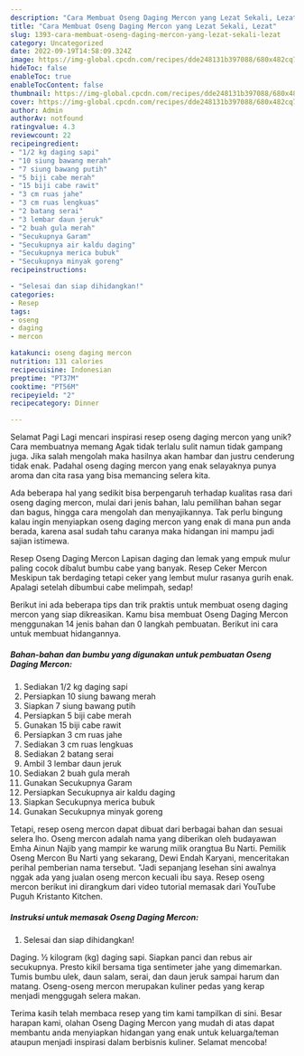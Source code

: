 ```yaml
---
description: "Cara Membuat Oseng Daging Mercon yang Lezat Sekali, Lezat"
title: "Cara Membuat Oseng Daging Mercon yang Lezat Sekali, Lezat"
slug: 1393-cara-membuat-oseng-daging-mercon-yang-lezat-sekali-lezat
category: Uncategorized
date: 2022-09-19T14:58:09.324Z
image: https://img-global.cpcdn.com/recipes/dde248131b397088/680x482cq70/oseng-daging-mercon-foto-resep-utama.jpg
hideToc: false
enableToc: true
enableTocContent: false
thumbnail: https://img-global.cpcdn.com/recipes/dde248131b397088/680x482cq70/oseng-daging-mercon-foto-resep-utama.jpg
cover: https://img-global.cpcdn.com/recipes/dde248131b397088/680x482cq70/oseng-daging-mercon-foto-resep-utama.jpg
author: Admin
authorAv: notfound
ratingvalue: 4.3
reviewcount: 22
recipeingredient:
- "1/2 kg daging sapi"
- "10 siung bawang merah"
- "7 siung bawang putih"
- "5 biji cabe merah"
- "15 biji cabe rawit"
- "3 cm ruas jahe"
- "3 cm ruas lengkuas"
- "2 batang serai"
- "3 lembar daun jeruk"
- "2 buah gula merah"
- "Secukupnya Garam"
- "Secukupnya air kaldu daging"
- "Secukupnya merica bubuk"
- "Secukupnya minyak goreng"
recipeinstructions:

- "Selesai dan siap dihidangkan!"
categories:
- Resep
tags:
- oseng
- daging
- mercon

katakunci: oseng daging mercon 
nutrition: 131 calories
recipecuisine: Indonesian
preptime: "PT37M"
cooktime: "PT56M"
recipeyield: "2"
recipecategory: Dinner

---
```



Selamat Pagi Lagi mencari inspirasi resep oseng daging mercon yang unik? Cara membuatnya memang Agak tidak terlalu sulit namun tidak gampang juga. Jika salah mengolah maka hasilnya akan hambar dan justru cenderung tidak enak. Padahal oseng daging mercon yang enak selayaknya punya aroma dan cita rasa yang bisa memancing selera kita.


Ada beberapa hal yang sedikit bisa berpengaruh terhadap kualitas rasa dari oseng daging mercon, mulai dari jenis bahan, lalu pemilihan bahan segar dan bagus, hingga cara mengolah dan menyajikannya. Tak perlu bingung kalau ingin menyiapkan oseng daging mercon yang enak di mana pun anda berada, karena asal sudah tahu caranya maka hidangan ini mampu jadi sajian istimewa.

Resep Oseng Daging Mercon Lapisan daging dan lemak yang empuk mulur paling cocok dibalut bumbu cabe yang banyak. Resep Ceker Mercon Meskipun tak berdaging tetapi ceker yang lembut mulur rasanya gurih enak. Apalagi setelah dibumbui cabe melimpah, sedap!


Berikut ini ada beberapa tips dan trik praktis untuk membuat oseng daging mercon yang siap dikreasikan. Kamu bisa membuat Oseng Daging Mercon menggunakan 14 jenis bahan dan 0 langkah pembuatan. Berikut ini cara untuk membuat hidangannya.

<!--inarticleads1-->

##### Bahan-bahan dan bumbu yang digunakan untuk pembuatan Oseng Daging Mercon:

1. Sediakan 1/2 kg daging sapi
1. Persiapkan 10 siung bawang merah
1. Siapkan 7 siung bawang putih
1. Persiapkan 5 biji cabe merah
1. Gunakan 15 biji cabe rawit
1. Persiapkan 3 cm ruas jahe
1. Sediakan 3 cm ruas lengkuas
1. Sediakan 2 batang serai
1. Ambil 3 lembar daun jeruk
1. Sediakan 2 buah gula merah
1. Gunakan Secukupnya Garam
1. Persiapkan Secukupnya air kaldu daging
1. Siapkan Secukupnya merica bubuk
1. Gunakan Secukupnya minyak goreng


Tetapi, resep oseng mercon dapat dibuat dari berbagai bahan dan sesuai selera lho. Oseng mercon adalah nama yang diberikan oleh budayawan Emha Ainun Najib yang mampir ke warung milik orangtua Bu Narti. Pemilik Oseng Mercon Bu Narti yang sekarang, Dewi Endah Karyani, menceritakan perihal pemberian nama tersebut. &#34;Jadi sepanjang lesehan sini awalnya nggak ada yang jualan oseng mercon kecuali ibu saya. Resep oseng mercon berikut ini dirangkum dari video tutorial memasak dari YouTube Puguh Kristanto Kitchen. 

<!--inarticleads2-->

##### Instruksi untuk memasak Oseng Daging Mercon:


1. Selesai dan siap dihidangkan!

Daging. ½ kilogram (kg) daging sapi. Siapkan panci dan rebus air secukupnya. Presto kikil bersama tiga sentimeter jahe yang dimemarkan. Tumis bumbu ulek, daun salam, serai, dan daun jeruk sampai harum dan matang. Oseng-oseng mercon merupakan kuliner pedas yang kerap menjadi menggugah selera makan. 

Terima kasih telah membaca resep yang tim kami tampilkan di sini. Besar harapan kami, olahan Oseng Daging Mercon yang mudah di atas dapat membantu anda menyiapkan hidangan yang enak untuk keluarga/teman ataupun menjadi inspirasi dalam berbisnis kuliner. Selamat mencoba!
